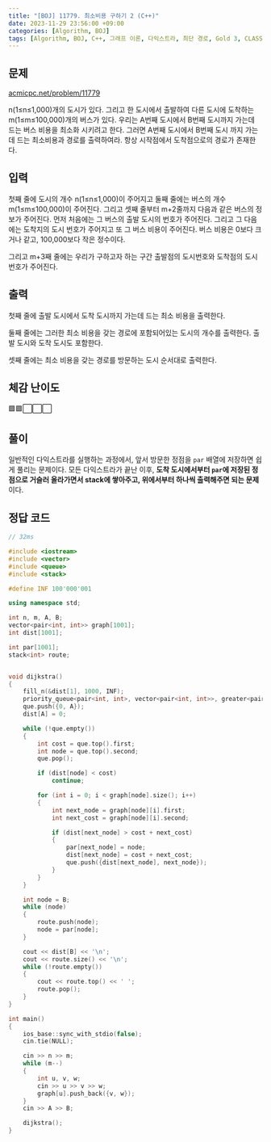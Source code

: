 ```yaml
---
title: "[BOJ] 11779. 최소비용 구하기 2 (C++)"
date: 2023-11-29 23:56:00 +09:00
categories: [Algorithm, BOJ]
tags: [Algorithm, BOJ, C++, 그래프 이론, 다익스트라, 최단 경로, Gold 3, CLASS 4]
---
```

## **문제**
[acmicpc.net/problem/11779](https://www.acmicpc.net/problem/11779)
<br>

n(1≤n≤1,000)개의 도시가 있다. 그리고 한 도시에서 출발하여 다른 도시에 도착하는 m(1≤m≤100,000)개의 버스가 있다. 우리는 A번째 도시에서 B번째 도시까지 가는데 드는 버스 비용을 최소화 시키려고 한다. 그러면 A번째 도시에서 B번째 도시 까지 가는데 드는 최소비용과 경로를 출력하여라. 항상 시작점에서 도착점으로의 경로가 존재한다.
<br>

## **입력**
첫째 줄에 도시의 개수 n(1≤n≤1,000)이 주어지고 둘째 줄에는 버스의 개수 m(1≤m≤100,000)이 주어진다. 그리고 셋째 줄부터 m+2줄까지 다음과 같은 버스의 정보가 주어진다. 먼저 처음에는 그 버스의 출발 도시의 번호가 주어진다. 그리고 그 다음에는 도착지의 도시 번호가 주어지고 또 그 버스 비용이 주어진다. 버스 비용은 0보다 크거나 같고, 100,000보다 작은 정수이다.

그리고 m+3째 줄에는 우리가 구하고자 하는 구간 출발점의 도시번호와 도착점의 도시번호가 주어진다.
<br>

## **출력**
첫째 줄에 출발 도시에서 도착 도시까지 가는데 드는 최소 비용을 출력한다.

둘째 줄에는 그러한 최소 비용을 갖는 경로에 포함되어있는 도시의 개수를 출력한다. 출발 도시와 도착 도시도 포함한다.

셋째 줄에는 최소 비용을 갖는 경로를 방문하는 도시 순서대로 출력한다.
<br>

## **체감 난이도**
🟩🟩⬜⬜⬜
<br>

## **풀이**
일반적인 다익스트라를 실행하는 과정에서, 앞서 방문한 정점을 `par` 배열에 저장하면 쉽게 풀리는 문제이다. 모든 다익스트라가 끝난 이후, **도착 도시에서부터 `par`에 저장된 정점으로 거슬러 올라가면서 stack에 쌓아주고, 위에서부터 하나씩 출력해주면 되는 문제**이다.
<br>

## **정답 코드**
```c++
// 32ms

#include <iostream>
#include <vector>
#include <queue>
#include <stack>

#define INF 100'000'001

using namespace std;

int n, m, A, B;
vector<pair<int, int>> graph[1001];
int dist[1001];

int par[1001];
stack<int> route;


void dijkstra()
{
    fill_n(&dist[1], 1000, INF);
    priority_queue<pair<int, int>, vector<pair<int, int>>, greater<pair<int, int>>> que;
    que.push({0, A});
    dist[A] = 0;

    while (!que.empty())
    {
        int cost = que.top().first;
        int node = que.top().second;
        que.pop();

        if (dist[node] < cost)
            continue;

        for (int i = 0; i < graph[node].size(); i++)
        {
            int next_node = graph[node][i].first;
            int next_cost = graph[node][i].second;

            if (dist[next_node] > cost + next_cost)
            {
                par[next_node] = node;
                dist[next_node] = cost + next_cost;
                que.push({dist[next_node], next_node});
            }
        }
    }

    int node = B;
    while (node)
    {
        route.push(node);
        node = par[node];
    }

    cout << dist[B] << '\n';
    cout << route.size() << '\n';
    while (!route.empty())
    {
        cout << route.top() << ' ';
        route.pop();
    }
}

int main()
{
    ios_base::sync_with_stdio(false);
    cin.tie(NULL);

    cin >> n >> m;
    while (m--)
    {
        int u, v, w;
        cin >> u >> v >> w;
        graph[u].push_back({v, w});
    }
    cin >> A >> B;

    dijkstra();
}
```